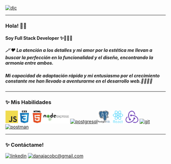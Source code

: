 [![djc](https://i.pinimg.com/736x/fa/c1/73/fac173f83732a64dc4ac3932df786417.jpg "djc")](https://i.pinimg.com/736x/fa/c1/73/fac173f83732a64dc4ac3932df786417.jpg "djc")

------------

### Hola! 👋🏻

#### Soy Full Stack Developer ✨👩🏻‍💻
##### 🪄 ❤️ La atención a los detalles y mi amor por la estética me llevan a buscar la perfección en la funcionalidad y el diseño, encontrando la armonía entre ambos.

##### Mi capacidad de adaptación rápida y mi entusiasmo por el crecimiento constante me han llevado a aventurarme en el desarrollo web.👩🏻‍💻✨

------------
### ✨ Mis Habilidades
<p align="left"> <a href="https://developer.mozilla.org/en-US/docs/Web/JavaScript" target="_blank" rel="noreferrer"><img src="https://raw.githubusercontent.com/devicons/devicon/master/icons/javascript/javascript-original.svg" alt="javascript" width="40" height="40"/></a><a href="https://www.w3schools.com/css/" target="_blank" rel="noreferrer"><img src="https://raw.githubusercontent.com/devicons/devicon/master/icons/css3/css3-original-wordmark.svg" alt="css3" width="40" height="40"/></a><a href="https://www.w3.org/html/" target="_blank" rel="noreferrer"><img src="https://raw.githubusercontent.com/devicons/devicon/master/icons/html5/html5-original-wordmark.svg" alt="html5" width="40" height="40"/></a><a href="https://nodejs.org" target="_blank" rel="noreferrer"><img src="https://raw.githubusercontent.com/devicons/devicon/master/icons/nodejs/nodejs-original-wordmark.svg" alt="nodejs" width="40" height="40"/></a><a href="https://expressjs.com" target="_blank" rel="noreferrer"><img src="https://raw.githubusercontent.com/devicons/devicon/master/icons/express/express-original-wordmark.svg" alt="express" width="40" height="40"/></a> <a href="https://sequelize.org/" target="_blank" rel="noreferrer"><img src="https://sequelize.org/img/logo.svg" alt="postgresql" width="40" height="40"/></a><a href="https://www.postgresql.org" target="_blank" rel="noreferrer"><img src="https://raw.githubusercontent.com/devicons/devicon/master/icons/postgresql/postgresql-original-wordmark.svg" alt="postgresql" width="40" height="40"/></a> <a href="https://reactjs.org/" target="_blank" rel="noreferrer"><img src="https://raw.githubusercontent.com/devicons/devicon/master/icons/react/react-original-wordmark.svg" alt="react" width="40" height="40"/></a> <a href="https://redux.js.org" target="_blank" rel="noreferrer"><img src="https://raw.githubusercontent.com/devicons/devicon/master/icons/redux/redux-original.svg" alt="redux" width="40" height="40"/></a> <a href="https://git-scm.com/" target="_blank" rel="noreferrer"><img src="https://www.vectorlogo.zone/logos/git-scm/git-scm-icon.svg" alt="git" width="40" height="40"/></a> <a href="https://postman.com" target="_blank"><img src="https://www.vectorlogo.zone/logos/getpostman/getpostman-icon.svg" alt="postman" width="40" height="40"/></a> </p>

------------

### ✨ Contáctame!
<a href="https://www.linkedin.com/in/danajacobc/" target="_blank"><img src="https://content.linkedin.com/content/dam/me/about/LinkedIn_Icon.jpg.original.jpg" alt="linkedin" width="40" height="40"/></a> <a href="https://mail.google.com/mail/?view=cm&fs=1&to=danajacobc@gmail.com" target="_blank"><img src="https://encrypted-tbn0.gstatic.com/images?q=tbn:ANd9GcQJbAOHrqAyVbnj2mm_Sww2ajkv5c_F_SafUA&usqp=CAU"  alt="danajacobc@gmail.com" width="47" height="38"/></a>


